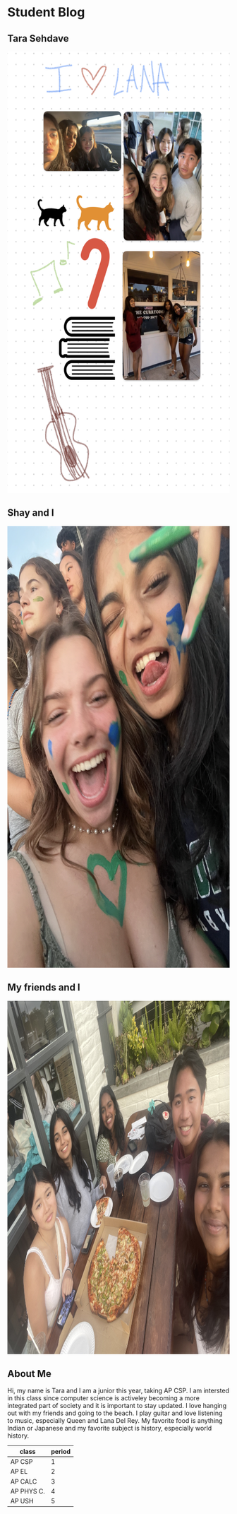 # Student Blog

## Tara Sehdave

<img src="images/drawing.jpg" height="1000px" width="800px"/>

## Shay and I
<img src="images/shay.png" height="1000px" width="800px"/>

## My friends and I
<img src="images/friends.jpg" height="800px" width="1000px"/>

## About Me
Hi, my name is Tara and I am a junior this year, taking AP CSP. I am intersted in this class since computer science is activeley becoming a more integrated part of society and it is important to stay updated. I love hanging out with my friends and going to the beach. I play guitar and love listening to music, especially Queen and Lana Del Rey. My favorite food is anything Indian or Japanese and my favorite subject is history, especially world history.


| class       | period 
| ----------- |:-------|
| AP CSP      |   1      |
| AP EL        |   2      |
| AP CALC      |   3      |
| AP PHYS C.     |   4      |
| AP USH   |   5      |